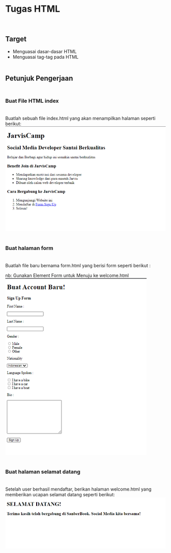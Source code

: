 # Tugas HTML
<br/>

## Target
- Menguasai dasar-dasar HTML
- Menguasai tag-tag pada HTML<br/><br/>

## Petunjuk Pengerjaan<br/><br/>

### Buat File HTML index<br/><br/>

Buatlah sebuah file index.html yang akan menampilkan halaman seperti berikut:
![alt text](pertama.png)<br/><br/>

### Buat halaman form<br/><br/>

Buatlah file baru bernama form.html yang berisi form seperti berikut :

nb: Gunakan Element Form untuk Menuju ke welcome.html
![alt text](kedua.png)<br/><br/>

### Buat halaman selamat datang<br/><br/>

Setelah user berhasil mendaftar, berikan halaman welcome.html yang memberikan ucapan selamat datang seperti berikut:
![alt text](ketiga.png)<br/><br/>

